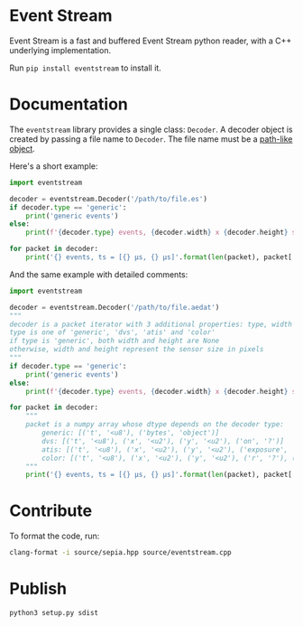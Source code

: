 # Event Stream

Event Stream is a fast and buffered Event Stream python reader, with a C++ underlying implementation.

Run `pip install eventstream` to install it.

# Documentation

The `eventstream` library provides a single class: `Decoder`. A decoder object is created by passing a file name to `Decoder`. The file name must be a [path-like object](https://docs.python.org/3/glossary.html#term-path-like-object).

Here's a short example:
```python
import eventstream

decoder = eventstream.Decoder('/path/to/file.es')
if decoder.type == 'generic':
    print('generic events')
else:
    print(f'{decoder.type} events, {decoder.width} x {decoder.height} sensor')

for packet in decoder:
    print('{} events, ts = [{} µs, {} µs]'.format(len(packet), packet['t'][0], packet['t'][-1]))
```

And the same example with detailed comments:

```python
import eventstream

decoder = eventstream.Decoder('/path/to/file.aedat')
"""
decoder is a packet iterator with 3 additional properties: type, width and height
type is one of 'generic', 'dvs', 'atis' and 'color'
if type is 'generic', both width and height are None
otherwise, width and height represent the sensor size in pixels
"""
if decoder.type == 'generic':
    print('generic events')
else:
    print(f'{decoder.type} events, {decoder.width} x {decoder.height} sensor')

for packet in decoder:
    """
    packet is a numpy array whose dtype depends on the decoder type:
        generic: [('t', '<u8'), ('bytes', 'object')]
        dvs: [('t', '<u8'), ('x', '<u2'), ('y', '<u2'), ('on', '?')]
        atis: [('t', '<u8'), ('x', '<u2'), ('y', '<u2'), ('exposure', '?'), ('polarity', '?')]
        color: [('t', '<u8'), ('x', '<u2'), ('y', '<u2'), ('r', '?'), ('g', '?'), ('b', '?')]
    """
    print('{} events, ts = [{} µs, {} µs]'.format(len(packet), packet['t'][0], packet['t'][-1]))
```

# Contribute

To format the code, run:
```sh
clang-format -i source/sepia.hpp source/eventstream.cpp
```

# Publish

```sh
python3 setup.py sdist

```
